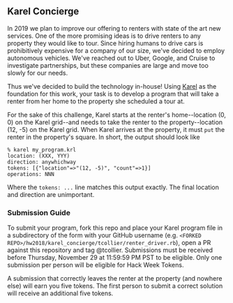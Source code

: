 ## Karel Concierge

In 2019 we plan to improve our offering to renters with state of the art new services.
One of the more promising ideas is to drive renters to any property they would like
to tour. Since hiring humans to drive cars is prohibitively expensive for a company of
our size, we've decided to employ autonomous vehicles. We've reached out to Uber,
Google, and Cruise to investigate partnerships, but these companies are large and
move too slowly for our needs.

Thus we've decided to build the technology in-house! Using
[Karel](https://github.com/apartmentlist/karel-interpreter) as the foundation for
this work, your task is to develop a program that will take a renter from her home
to the property she scheduled a tour at.

For the sake of this challenge, Karel starts at the renter's home--location (0, 0)
on the Karel grid--and needs to take the renter to the property--location (12, -5)
on the Karel grid. When Karel arrives at the property, it must `put` the renter in
the property's square. In short, the output should look like

```
% karel my_program.krl
location: (XXX, YYY)
direction: anywhichway
tokens: [{"location"=>"(12, -5)", "count"=>1}]
operations: NNN
```

Where the `tokens: ...` line matches this output exactly. The final location and
direction are unimportant.

### Submission Guide

To submit your program, fork this repo and place your Karel program file in a
subdirectory of the form with your GitHub username (e.g. `<FORKED REPO>/hw2018/karel_concierge/tcollier/renter_driver.rb`), open a PR against this repository and tag @tcollier. Submissions must be received before Thursday,
November 29 at 11:59:59 PM PST to be eligible. Only one submission per person will
be eligible for Hack Week Tokens.

A submission that correctly leaves the renter at the property (and nowhere else) will
earn you five tokens. The first person to submit a correct solution will receive an
additional five tokens.
